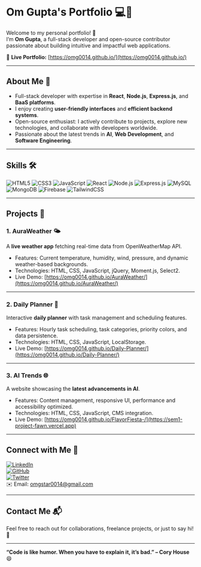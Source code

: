 # Om Gupta's Portfolio 💻🌟

Welcome to my personal portfolio! 🚀  
I’m **Om Gupta**, a full-stack developer and open-source contributor passionate about building intuitive and impactful web applications.

🔗 **Live Portfolio:** [https://omg0014.github.io/](https://omg0014.github.io/)

---

## About Me 👋

- Full-stack developer with expertise in **React**, **Node.js**, **Express.js**, and **BaaS platforms**.  
- I enjoy creating **user-friendly interfaces** and **efficient backend systems**.  
- Open-source enthusiast: I actively contribute to projects, explore new technologies, and collaborate with developers worldwide.  
- Passionate about the latest trends in **AI**, **Web Development**, and **Software Engineering**.

---

## Skills 🛠️

![HTML5](https://img.shields.io/badge/HTML5-E34F26?style=for-the-badge&logo=html5&logoColor=white)
![CSS3](https://img.shields.io/badge/CSS3-1572B6?style=for-the-badge&logo=css3&logoColor=white)
![JavaScript](https://img.shields.io/badge/JavaScript-F7DF1E?style=for-the-badge&logo=javascript&logoColor=black)
![React](https://img.shields.io/badge/React-61DAFB?style=for-the-badge&logo=react&logoColor=black)
![Node.js](https://img.shields.io/badge/Node.js-339933?style=for-the-badge&logo=node.js&logoColor=white)
![Express.js](https://img.shields.io/badge/Express.js-000000?style=for-the-badge&logo=express&logoColor=white)
![MySQL](https://img.shields.io/badge/MySQL-4479A1?style=for-the-badge&logo=mysql&logoColor=white)
![MongoDB](https://img.shields.io/badge/MongoDB-47A248?style=for-the-badge&logo=mongodb&logoColor=white)
![Firebase](https://img.shields.io/badge/Firebase-FFCA28?style=for-the-badge&logo=firebase&logoColor=black)
![TailwindCSS](https://img.shields.io/badge/TailwindCSS-06B6D4?style=for-the-badge&logo=tailwind-css&logoColor=white)

---

## Projects 🚀

### 1. AuraWeather 🌤️
A **live weather app** fetching real-time data from OpenWeatherMap API.  
- Features: Current temperature, humidity, wind, pressure, and dynamic weather-based backgrounds.  
- Technologies: HTML, CSS, JavaScript, jQuery, Moment.js, Select2.  
- Live Demo: [https://omg0014.github.io/AuraWeather/](https://omg0014.github.io/AuraWeather/)

---

### 2. Daily Planner 📅
Interactive **daily planner** with task management and scheduling features.  
- Features: Hourly task scheduling, task categories, priority colors, and data persistence.  
- Technologies: HTML, CSS, JavaScript, LocalStorage.  
- Live Demo: [https://omg0014.github.io/Daily-Planner/](https://omg0014.github.io/Daily-Planner/)

---

### 3. AI Trends 🌐
A website showcasing the **latest advancements in AI**.  
- Features: Content management, responsive UI, performance and accessibility optimized.  
- Technologies: HTML, CSS, JavaScript, CMS integration.  
- Live Demo: [https://omg0014.github.io/FlavorFiesta-/](https://sem1-project-fawn.vercel.app)

---

## Connect with Me 🤝

[![LinkedIn](https://img.shields.io/badge/LinkedIn-0A66C2?style=for-the-badge&logo=linkedin&logoColor=white)](https://www.linkedin.com/in/om-gupta)  
[![GitHub](https://img.shields.io/badge/GitHub-181717?style=for-the-badge&logo=github&logoColor=white)](https://github.com/omg0014)  
[![Twitter](https://img.shields.io/badge/Twitter-1DA1F2?style=for-the-badge&logo=twitter&logoColor=white)](https://twitter.com/omg0014)  
✉️ Email: omgstar0014@gmail.com

---

## Contact Me 📬

Feel free to reach out for collaborations, freelance projects, or just to say hi! 👋  

---

**“Code is like humor. When you have to explain it, it’s bad.” – Cory House** 😄
